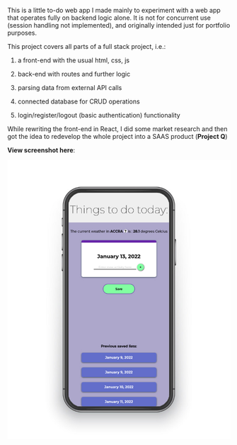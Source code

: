 This is a little to-do web app I made mainly to experiment with a web app that operates fully on backend logic alone. It is not for concurrent use (session handling not implemented), and originally intended just for portfolio purposes.

This project covers all parts of a full stack project, i.e.:

1. a front-end with the usual html, css, js

1. back-end with routes and further logic

1. parsing data from external API calls

1. connected database for CRUD operations

1. login/register/logout (basic authentication) functionality

While rewriting the front-end in React, I did some market research and then got the idea to redevelop the whole project into a SAAS product (**Project Q**)

**View screenshot here**:

![demo image](assets/screenshot/img.jpg)
